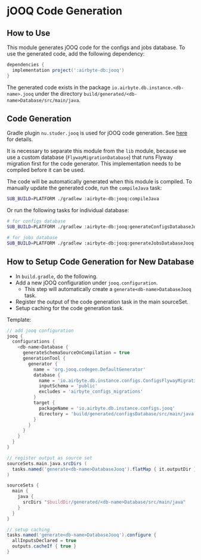 # jOOQ Code Generation

## How to Use
This module generates jOOQ code for the configs and jobs database. To use the generated code, add the following dependency:

```gradle
dependencies {
  implementation project(':airbyte-db:jooq')
}
```

The generated code exists in the package `io.airbyte.db.instance.<db-name>.jooq` under the directory `build/generated/<db-name>Database/src/main/java`.

## Code Generation
Gradle plugin `nu.studer.jooq` is used for jOOQ code generation. See [here](https://github.com/etiennestuder/gradle-jooq-plugin) for details.

It is necessary to separate this module from the `lib` module, because we use a custom database (`FlywayMigrationDatabase`) that runs Flyway migration first for the code generator. This implementation needs to be compiled before it can be used.

The code will be automatically generated when this module is compiled. To manually update the generated code, run the `compileJava` task:

```sh
SUB_BUILD=PLATFORM ./gradlew :airbyte-db:jooq:compileJava
```

Or run the following tasks for individual database:

```sh
# for configs database
SUB_BUILD=PLATFORM ./gradlew :airbyte-db:jooq:generateConfigsDatabaseJooq

# for jobs database
SUB_BUILD=PLATFORM ./gradlew :airbyte-db:jooq:generateJobsDatabaseJooq
```

## How to Setup Code Generation for New Database
- In `build.gradle`, do the following.
- Add a new jOOQ configuration under `jooq.configuration`.
  - This step will automatically create a `generate<db-name>DatabaseJooq` task.
- Register the output of the code generation task in the main sourceSet.
- Setup caching for the code generation task.

Template:

```build.gradle
// add jooq configuration
jooq {
  configurations {
    <db-name>Database {
      generateSchemaSourceOnCompilation = true
      generationTool {
        generator {
          name = 'org.jooq.codegen.DefaultGenerator'
          database {
            name = 'io.airbyte.db.instance.configs.ConfigsFlywayMigrationDatabase'
            inputSchema = 'public'
            excludes = 'airbyte_configs_migrations'
          }
          target {
            packageName = 'io.airbyte.db.instance.configs.jooq'
            directory = 'build/generated/configsDatabase/src/main/java'
          }
        }
      }
    }
  }
}

// register output as source set
sourceSets.main.java.srcDirs (
  tasks.named('generate<db-name>DatabaseJooq').flatMap { it.outputDir }
)

sourceSets {
  main {
    java {
      srcDirs "$buildDir/generated/<db-name>Database/src/main/java"
    }
  }
}

// setup caching
tasks.named('generate<db-name>DatabaseJooq').configure {
  allInputsDeclared = true
  outputs.cacheIf { true }
}
```
